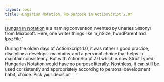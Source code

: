 ```yaml
---
layout: post
title: Hungarian Notation, No purpose in ActionScript 2.0?
---
```


[Hungarian Notation](http://ootips.org/hungarian-notation.html) is a naming convention invented by Charles Simonyi from Microsoft. Here, one writes things like m_nSize, hwndParent and lpszFile."

During the olden days of ActionScript 1.0, it was rather a good practice, discipline a developer maintains, and a personal choice that helps to maintain consistency. But with ActionScript 2.0 which is now Strict Typed; Hungarian Notation would have no purpose literally. Nonthless, it can still be used consistently and appropriately according to personal development habit, choice. Pick your decision!

